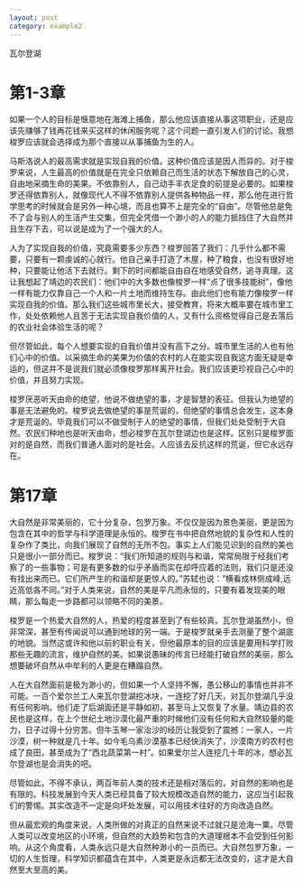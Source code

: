 ```yaml
---
layout: post
category: example2
---
```


瓦尔登湖

# 第1-3章

如果一个人的目标是惬意地在海滩上捕鱼，那么他应该直接从事这项职业，还是应该先赚够了钱再花钱来买这样的休闲服务呢？这个问题一直引发人们的讨论。我想梭罗应该就会选择成为那个直接以从事捕鱼为生的人。

马斯洛说人的最高需求就是实现自我的价值。这种价值应该是因人而异的。对于梭罗来说，人生最高的价值就是在完全只依赖自己而生活的状态下解放自己的心灵，自由地采摘生命的美果。不依靠别人，自己动手丰衣足食的前提是必要的。如果梭罗还得依靠别人，就像现代人不得不依靠别人提供各种物品一样，那么他在进行哲学思考的时候就会是另外一种心境，而且也算不上是完全的“自由”。尽管他总是免不了会与别人的生活产生交集，但完全凭借一个渺小的人的能力抵挡住了大自然并且生存下去，可以说是成为了一个强大的人。

人为了实现自我的价值，究竟需要多少东西？梭罗回答了我们：几乎什么都不需要，只要有一颗虔诚的心就行。他自己亲手打造了木屋，种了粮食，也没有很好地种，只要能让他活下去就行。剩下的时间都能自由自在地感受自然，追寻真理。这让我想起了靖边的农民们：他们中的大多数也像梭罗一样“点了很多技能树”，像他一样有能力仅靠自己一个人和一片土地而维持生存。由此他们也有能力像梭罗一样实现自我的价值。那么我们这些城市里长大，接受教育，将来大概率要在城市里工作，处处依赖他人且苦于无法实现自我价值的人，又有什么资格觉得自己是去落后的农业社会体验生活的呢？

但尽管如此，每个人想要实现的自我价值并没有高下之分。城市里生活的人也有他们心中的价值。以采摘生命的美果为价值的农村的人在能实现自我这方面无疑是幸运的，但这并不是说我们就必须像梭罗那样离开社会。我们应该更珍视自己心中的价值，并且努力实现。

梭罗厌恶听天由命的绝望，他说不做绝望的事，才是智慧的表征。但我认为绝望的事是无法避免的。梭罗说去做绝望的事是荒诞的，但绝望的事情总会发生，这本身才是荒诞的。毕竟我们可以不做受制于人的绝望的事情，但我们处处受制于大自然。农民们种地也是听天由命，想必梭罗在瓦尔登湖边也是这样。区别只是梭罗面对的是自然，而我们普通人面对的是社会。人应该去反抗这样的荒诞，但它永远存在。
 
# 第17章

大自然是非常美丽的，它十分复杂，包罗万象。不仅仅是因为景色美丽，更是因为包含在其中的哲学与科学道理是永恒的。梭罗在书中把自然地貌的复杂性和人性的复杂作了类比，向我们展现了自然的无所不包。事实上人们能见识到的自然的美也只是很小一部分而已。梭罗说：“我们所知道的规则与和谐，常常局限于经我们考察了的一些事物；可是有更多数的似乎矛盾而实在却呼应着的法则，我们只是还没有找出来而已，它们所产生的和谐却是更惊人的。”苏轼也说：“横看成林侧成峰,远近高低各不同。”对于人类来说，自然的美是平凡而永恒的，只要有着发现美的眼睛，那么每走一步路都可以领略不同的美景。

梭罗是一个热爱大自然的人，热爱的程度甚至到了有些较真。瓦尔登湖虽然小，但非常深，甚至有传闻说可以通到地球的另一端。于是梭罗就亲手去测量了整个湖底的地貌。当然这或许和他以前的职业有关，但他最原本的目的应该是要用科学打败那些无趣的流言，维护自然的美。如果说愚昧的传言已经能打破自然的美丽，那么想要破坏自然从中牟利的人更是在糟蹋自然。

人在大自然面前是极为渺小的，但如果一个人坚持不懈，愚公移山的事情也并非不可能。一百个爱尔兰工人来瓦尔登湖挖冰块，一连挖了好几天，对瓦尔登湖几乎没有任何影响。他们走了后湖面还是平静如初，甚至马上又恢复了水量。靖边县的农民也是这样，在上个世纪土地沙漠化最严重的时候他们没有任何和大自然较量的能力，日子过得十分穷苦。但牛玉琴一家治沙的经历让我受到了震撼：一家人，一片
沙漠，树一种就是几十年。如今毛乌素沙漠基本已经快消失了，沙漠南方的农村也成了良田，甚至成为了“西北蔬菜第一村”。如果爱尔兰人连挖几十年的冰，想必瓦尔登湖也是会消失的吧。

尽管如此，不得不承认，两百年前人类的技术还是相对落后的，对自然的影响也是有限的。科技发展到今天人类已经具备了较大规模改造自然的能力，这应当引起我们的警惕。其实改造不一定是向坏处发展，可以用技术往好的方向改造自然。

但从最宏观的角度来说，人类所做的对真正的自然来说不过就只是沧海一粟。尽管人类可以改变地区的小环境，但自然的大趋势和包含的大道理根本不会受到任何影响。从这个角度看，人类永远只是大自然种渺小的一员而已。大自然包罗万象，一切的人生哲理，科学知识都蕴含在其中，人类更是永远都无法改变的，这才是大自然至大至高的美。
